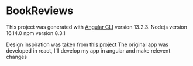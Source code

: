 # BookReviews

This project was generated with [Angular CLI](https://github.com/angular/angular-cli) version 13.2.3.
Nodejs version 16.14.0
npm version 8.3.1

Design inspiration was taken from [this project](https://github.com/sureshmurali/sureshmurali.github.io)
The original app was developed in react, I'll develop my app in angular and make relevent changes
